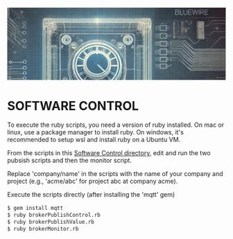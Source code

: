 ![project bluewire](../img/bluewire_logo_alt2.jpg)

# SOFTWARE CONTROL

To execute the ruby scripts, you need a version of ruby installed.  On mac or linux, use a package manager to install ruby.  On windows, it's recommended to setup wsl and install ruby on a Ubuntu VM.

From the scripts in this [Software Control directory](/), edit and run the two pubsish scripts and then the monitor script.

Replace 'company/name' in the scripts with the name of your company and project (e.g., 'acme/abc' for project abc at company acme).

Execute the scripts directly (after installing the 'mqtt' gem)
```console
$ gem install mqtt
$ ruby brokerPublishControl.rb
$ ruby brokerPublishValue.rb
$ ruby brokerMonitor.rb
```